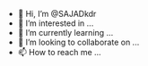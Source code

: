 - 👋 Hi, I’m @SAJADkdr
- 👀 I’m interested in ...
- 🌱 I’m currently learning ...
- 💞️ I’m looking to collaborate on ...
- 📫 How to reach me ...

<!---
SAJADkdr/SAJADkdr is a ✨ special ✨ repository because its `README.md` (this file) appears on your GitHub profile.
You can click the Preview link to take a look at your changes.
--->
